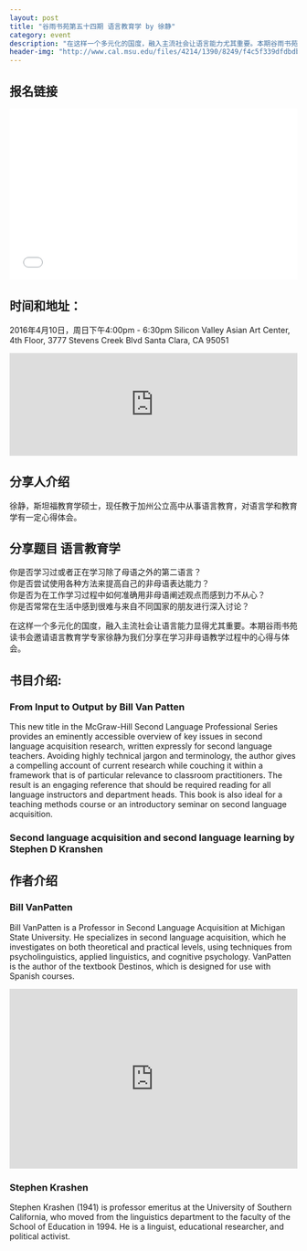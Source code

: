 ```yaml
---
layout: post
title: "谷雨书苑第五十四期 语言教育学 by 徐静"
category: event
description: "在这样一个多元化的国度，融入主流社会让语言能力尤其重要。本期谷雨书苑读书会邀请语言教育学专家徐静为我们分享在学习非母语教学过程中的心得与体会。"
header-img: "http://www.cal.msu.edu/files/4214/1390/8249/f4c5f339dfdbdb6ea5d31a5da7dfdec6_f2341_1_2.png"
---
```


## 报名链接
<div style="width:100%; text-align:left;" ><iframe  src="//eventbrite.com/tickets-external?eid=24419534485&ref=etckt" frameborder="0" height="300" width="100%" vspace="0" hspace="0" marginheight="5" marginwidth="5" scrolling="auto" allowtransparency="true"></iframe></div>

## 时间和地址：

2016年4月10日，周日下午4:00pm - 6:30pm
Silicon Valley Asian Art Center, 4th Floor, 3777 Stevens Creek Blvd Santa Clara, CA 95051


<iframe width="100%" height="180" frameborder="0" style="border:0"
src="https://www.google.com/maps/embed/v1/place?q=3777%20Stevens%20Creek%20Blvd%20Santa%20Clara%2C%20CA%2095054&key=AIzaSyBU8Fpde0IWAvSPYuvrpcjOHm_8scuCusk" allowfullscreen></iframe>

## 分享人介绍
徐静，斯坦福教育学硕士，现任教于加州公立高中从事语言教育，对语言学和教育学有一定心得体会。

## 分享题目 语言教育学

你是否学习过或者正在学习除了母语之外的第二语言？  
你是否尝试使用各种方法来提高自己的非母语表达能力？  
你是否为在工作学习过程中如何准确用非母语阐述观点而感到力不从心？  
你是否常常在生活中感到很难与来自不同国家的朋友进行深入讨论？  

在这样一个多元化的国度，融入主流社会让语言能力显得尤其重要。本期谷雨书苑读书会邀请语言教育学专家徐静为我们分享在学习非母语教学过程中的心得与体会。

## 书目介绍: 

### From Input to Output by Bill Van Patten
This new title in the McGraw-Hill Second Language Professional Series provides an eminently accessible overview of key issues in second language acquisition research, written expressly for second language teachers. Avoiding highly technical jargon and terminology, the author gives a compelling account of current research while couching it within a framework that is of particular relevance to classroom practitioners. The result is an engaging reference that should be required reading for all language instructors and department heads. This book is also ideal for a teaching methods course or an introductory seminar on second language acquisition.

### Second language acquisition and second language learning by Stephen D Kranshen


## 作者介绍

### Bill VanPatten
Bill VanPatten is a Professor in Second Language Acquisition at Michigan State University. He specializes in second language acquisition, which he investigates on both theoretical and practical levels, using techniques from psycholinguistics, applied linguistics, and cognitive psychology. VanPatten is the author of the textbook Destinos, which is designed for use with Spanish courses.

<iframe width="100%" height="315" src="https://www.youtube.com/embed/X1LRoKQzb9U" frameborder="0" allowfullscreen></iframe>

### Stephen Krashen
Stephen Krashen (1941) is professor emeritus at the University of Southern California, who moved from the linguistics department to the faculty of the School of Education in 1994. He is a linguist, educational researcher, and political activist.
